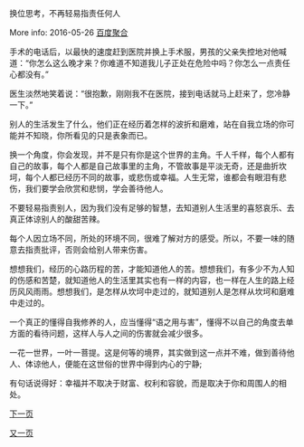 
换位思考，不再轻易指责任何人

More info: 2016-05-26  [百度聚合](https://m.baidu.com/sf/headline/?urikey=http%3A%2F%2Fm.201980.com%2Fzhupao80%2Fweiren%2F16744.html&title=%E6%8D%A2%E4%BD%8D%E6%80%9D%E8%80%83%2C%E4%B8%8D%E5%86%8D%E8%BD%BB%E6%98%93%E6%8C%87%E8%B4%A3%E4%BB%BB%E4%BD%95%E4%BA%BA&pd=inspire_res&ext=%7B%22frame_only%22%3A1%2C%22srcid%22%3A%2228341%22%7D&word=%E6%8D%A2%E4%BD%8D%E6%80%9D%E8%80%83%E7%9A%84%E5%9B%BE%E7%89%87&lid=10130600519611690934&ms=1&frsrcid=28341&frorder=14&from=timeline)

手术的电话后，以最快的速度赶到医院并换上手术服，男孩的父亲失控地对他喊道：“你怎么这么晚才来？你难道不知道我儿子正处在危险中吗？你怎么一点责任心都没有。”

医生淡然地笑着说：“很抱歉，刚刚我不在医院，接到电话就马上赶来了，您冷静一下。”

别人的生活发生了什么，他们正在经历着怎样的波折和磨难，站在自我立场的你可能并不知晓，你所看见的只是表象而已。

换一个角度，你会发现，并不是只有你是这个世界的主角。千人千样，每个人都有自己的故事，每个人都是自己故事里的主角，不管故事是平淡无奇，还是曲折坎坷，每个人都已经历不同的故事，或悲伤或幸福。人生无常，谁都会有眼泪有悲伤，我们要学会欣赏和悲悯，学会善待他人。

不要轻易指责别人，因为我们没有足够的智慧，去知道别人生活里的喜怒哀乐、去真正体谅别人的酸甜苦辣。

每个人因立场不同，所处的环境不同，很难了解对方的感受。所以，不要一味的随意去指责批评，否则会给别人带来伤害。

想想我们，经历的心路历程的苦，才能知道他人的苦。想想我们，有多少不为人知的伤感和苦楚，就知道他人的生活里其实也有一样的内容，也一样在人生的路上经历风风雨雨。想想我们，是怎样从坎坷中走过的，就知道别人是怎样从坎坷和磨难中走过的。

一个真正的懂得自我修养的人，应当懂得“语之用与害”，懂得不以自己的角度去单方面的看待问题，这样人与人之间的伤害就会减少很多。

一花一世界，一叶一菩提。这是何等的境界，其实做到这一点并不难，做到善待他人、体谅他人，便能在这世俗的世界中得到内心的宁静;

有句话说得好：幸福并不取决于财富、权利和容貌，而是取决于你和周围人的相处。

[下一页](https://https://github.com/licai86/licai86.github.io/blob/master/PK10.md)

[又一页](https://https://github.com/licai86/licai86.github.io/blob/master/hello-world.md)
